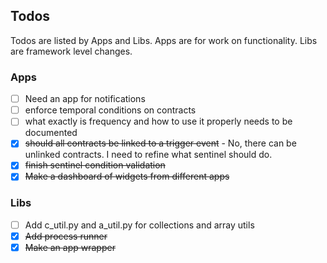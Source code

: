 ## Todos

Todos are listed by Apps and Libs. Apps are for work on functionality. Libs are framework level changes.

### Apps

* [ ] Need an app for notifications
* [ ] enforce temporal conditions on contracts
* [ ] what exactly is frequency and how to use it properly needs to be documented
* [X] ~~should all contracts be linked to a trigger event~~ - No, there can be unlinked contracts. I need to refine what
  sentinel should do.
* [X] ~~finish sentinel condition validation~~
* [X] ~~Make a dashboard of widgets from different apps~~

### Libs

* [ ] Add c_util.py and a_util.py for collections and array utils
* [X] ~~Add process runner~~
* [X] ~~Make an app wrapper~~